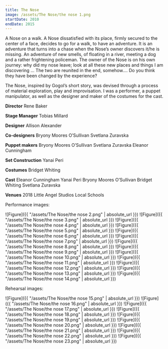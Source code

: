 ```yaml
---
title: The Nose
image: /assets/The Nose/the nose 1.png
startDate: 2010
endDate: 2015
---
```


<!-- this is a potential header item: background: "image" -->

A Nose on a walk.
A Nose dissatisfied with its place, firmly secured to the center of a face, decides to go for a walk, to have an adventure. It is an adventure that turns into a chase when the Nose’s owner discovers it/he is missing. An adventure of new smells, of floating in a river, meeting a dog and a rather frightening policeman. The owner of the Nose is on his own journey: why did my nose leave; look at all these new places and things I am discovering …
The two are reunited in the end, somehow…. Do you think they have been changed by the experience?

The Nose, inspired by Gogol’s short story, was devised through a process of material exploration, play and improvisation.
I was a performer, a puppet manipulator, as well as the designer
and maker of the costumes for the cast.

**Director**
Rene Baker

**Stage Manager**
Tobias Millard

**Designer**
Allison Alexander

**Co-designers**
Bryony Moores O’Sullivan
Svetlana Zuravska

**Puppet makers**
Bryony Moores O’Sullivan
Svetlana Zuravska
Eleanor Cunningham

**Set Construction**
Yanai Peri

**Costumes**
Bridget Whiting

**Cast**
Eleanor Cunningham
Yanai Peri
Bryony Moores O’Sullivan
Bridget Whiting
Svetlana Zuravska

**Venues**
2018
Little Angel Studios
Local Schools

Performance images:

![Figure]({{ "/assets/The Nose/the nose 2.png" | absolute_url }})
![Figure]({{ "/assets/The Nose/the nose 3.png" | absolute_url }})
![Figure]({{ "/assets/The Nose/the nose 4.png" | absolute_url }})
![Figure]({{ "/assets/The Nose/the nose 5.png" | absolute_url }})
![Figure]({{ "/assets/The Nose/the nose 6.png" | absolute_url }})
![Figure]({{ "/assets/The Nose/the nose 7.png" | absolute_url }})
![Figure]({{ "/assets/The Nose/the nose 8.png" | absolute_url }})
![Figure]({{ "/assets/The Nose/the nose 9.png" | absolute_url }})
![Figure]({{ "/assets/The Nose/the nose 10.png" | absolute_url }})
![Figure]({{ "/assets/The Nose/the nose 11.png" | absolute_url }})
![Figure]({{ "/assets/The Nose/the nose 12.png" | absolute_url }})
![Figure]({{ "/assets/The Nose/the nose 13.png" | absolute_url }})
![Figure]({{ "/assets/The Nose/the nose 14.png" | absolute_url }})

Rehearsal images:

![Figure]({{ "/assets/The Nose/the nose 15.png" | absolute_url }})
![Figure]({{ "/assets/The Nose/the nose 16.png" | absolute_url }})
![Figure]({{ "/assets/The Nose/the nose 17.png" | absolute_url }})
![Figure]({{ "/assets/The Nose/the nose 18.png" | absolute_url }})
![Figure]({{ "/assets/The Nose/the nose 19.png" | absolute_url }})
![Figure]({{ "/assets/The Nose/the nose 20.png" | absolute_url }})
![Figure]({{ "/assets/The Nose/the nose 21.png" | absolute_url }})
![Figure]({{ "/assets/The Nose/the nose 22.png" | absolute_url }})
![Figure]({{ "/assets/The Nose/the nose 23.png" | absolute_url }})
